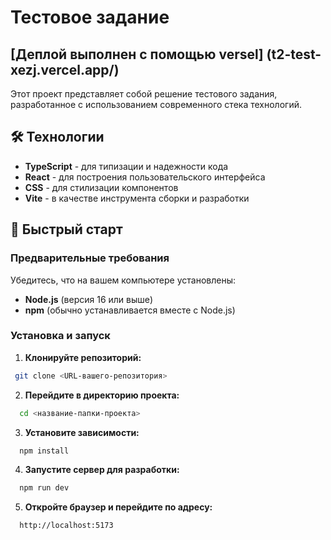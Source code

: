 # Тестовое задание 
## [Деплой выполнен с помощью versel] (t2-test-xezj.vercel.app/)

Этот проект представляет собой решение тестового задания, разработанное с использованием современного стека технологий.

## 🛠 Технологии

- **TypeScript** - для типизации и надежности кода
- **React** - для построения пользовательского интерфейса
- **CSS** - для стилизации компонентов
- **Vite** - в качестве инструмента сборки и разработки

## 🚀 Быстрый старт

### Предварительные требования

Убедитесь, что на вашем компьютере установлены:
- **Node.js** (версия 16 или выше)
- **npm** (обычно устанавливается вместе с Node.js)

### Установка и запуск

1. **Клонируйте репозиторий:**
```bash
 git clone <URL-вашего-репозитория>
```
2. **Перейдите в директорию проекта:**
```bash
  cd <название-папки-проекта>
```
3. **Установите зависимости:**
```bash
  npm install
```
4. **Запустите сервер для разработки:**
```bash
  npm run dev
```
5. **Откройте браузер и перейдите по адресу:**
```bash
  http://localhost:5173
```